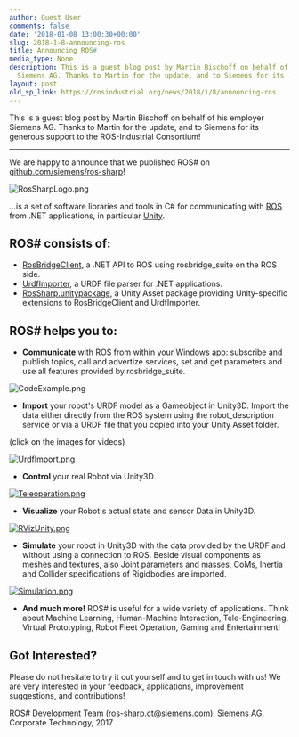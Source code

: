 ```yaml
---
author: Guest User
comments: false
date: '2018-01-08 13:00:30+00:00'
slug: 2018-1-8-announcing-ros
title: Announcing ROS#
media_type: None
description: This is a guest blog post by Martin Bischoff on behalf of his employer
  Siemens AG. Thanks to Martin for the update, and to Siemens for its ...
layout: post
old_sp_link: https://rosindustrial.org/news/2018/1/8/announcing-ros
---
```


This is a guest blog post by Martin Bischoff on behalf of his employer Siemens AG. Thanks to Martin for the update, and to Siemens for its generous support to the ROS-Industrial Consortium!

---

We are happy to announce that we published ROS# on [github.com/siemens/ros-sharp](https://github.com/siemens/ros-sharp)!

![RosSharpLogo.png](https://images.squarespace-cdn.com/content/v1/51df34b1e4b08840dcfd2841/1515408827633-HXS6EXY148JKRLNPEB39/RosSharpLogo.png)

...is a set of software libraries and tools in C# for communicating with [ROS](http://www.ros.org) from .NET applications, in particular [Unity](http://unity3d.com).

ROS# consists of:
-----------------

* [RosBridgeClient](https://github.com/siemens/ros-sharp/tree/master/RosBridgeClient), a .NET API to ROS using rosbridge\_suite on the ROS side.
* [UrdfImporter](https://github.com/siemens/ros-sharp/tree/master/UrdfImporter), a URDF file parser for .NET applications.
* [RosSharp.unitypackage](https://github.com/siemens/ros-sharp/tree/master/Release), a Unity Asset package providing Unity-specific extensions to RosBridgeClient and UrdfImporter.

ROS# helps you to:
------------------

* **Communicate** with ROS from within your Windows app: subscribe and publish topics, call and advertize services, set and get parameters and use all features provided by rosbridge\_suite.

![CodeExample.png](https://images.squarespace-cdn.com/content/v1/51df34b1e4b08840dcfd2841/1515407820408-PVB1626LQFY60XTFJEVI/CodeExample.png)

* **Import** your robot's URDF model as a Gameobject in Unity3D. Import the data either directly from the ROS system using the robot\_description service or via a URDF file that you copied into your Unity Asset folder.

(click on the images for videos)

[![UrdfImport.png](https://images.squarespace-cdn.com/content/v1/51df34b1e4b08840dcfd2841/1515407895863-R4Q5PJTSFPPP3W5KD9GQ/UrdfImport.png)](https://youtu.be/EhSbufLlvvc)

* **Control** your real Robot via Unity3D.

[![Teleoperation.png](https://images.squarespace-cdn.com/content/v1/51df34b1e4b08840dcfd2841/1515408194648-0PI48UU6EUI1FWKHR0FM/Teleoperation.png)](https://youtu.be/OytzagQirrk)

* **Visualize** your Robot's actual state and sensor Data in Unity3D.

[![RVizUnity.png](https://images.squarespace-cdn.com/content/v1/51df34b1e4b08840dcfd2841/1515408350962-3SABOJSOCJ2FWG77MVS6/RVizUnity.png)](https://youtu.be/wo3hwsPFEPY)

* **Simulate** your robot in Unity3D with the data provided by the URDF and without using a connection to ROS. Beside visual components as meshes and textures, also Joint parameters and masses, CoMs, Inertia and Collider specifications of Rigidbodies are imported.

[![Simulation.png](https://images.squarespace-cdn.com/content/v1/51df34b1e4b08840dcfd2841/1515408477214-UKTEXLCRN1U6GG1DJVQ5/Simulation.png)](https://youtu.be/cjp75A_HBSs)

* **And much more!** ROS# is useful for a wide variety of applications. Think about Machine Learning, Human-Machine Interaction, Tele-Engineering, Virtual Prototyping, Robot Fleet Operation, Gaming and Entertainment!

Got Interested?
---------------

Please do not hesitate to try it out yourself and to get in touch with us! We are very interested in your feedback, applications, improvement suggestions, and contributions!

ROS# Development Team ([ros-sharp.ct@siemens.com](mailto:ros-sharp.ct@siemens.com)), Siemens AG, Corporate Technology, 2017


